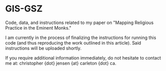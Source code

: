 # GIS-GSZ
Code, data, and instructions related to my paper on "Mapping Religious Practice in the Eminent Monks."

I am currently in the process of finalizing the instructions for running this code (and thus reproducing the work outlined in this article). Said instructions will be uploaded shortly.

If you require additional information immediately, do not hesitate to contact me at: christopher {dot} jensen {at} carleton {dot} ca.
